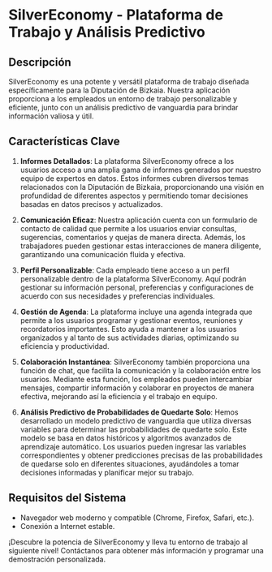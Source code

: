 # SilverEconomy - Plataforma de Trabajo y Análisis Predictivo

## Descripción

SilverEconomy es una potente y versátil plataforma de trabajo diseñada específicamente para la Diputación de Bizkaia. Nuestra aplicación proporciona a los empleados un entorno de trabajo personalizable y eficiente, junto con un análisis predictivo de vanguardia para brindar información valiosa y útil.

## Características Clave

1. **Informes Detallados**: La plataforma SilverEconomy ofrece a los usuarios acceso a una amplia gama de informes generados por nuestro equipo de expertos en datos. Estos informes cubren diversos temas relacionados con la Diputación de Bizkaia, proporcionando una visión en profundidad de diferentes aspectos y permitiendo tomar decisiones basadas en datos precisos y actualizados.

2. **Comunicación Eficaz**: Nuestra aplicación cuenta con un formulario de contacto de calidad que permite a los usuarios enviar consultas, sugerencias, comentarios y quejas de manera directa. Además, los trabajadores pueden gestionar estas interacciones de manera diligente, garantizando una comunicación fluida y efectiva.

3. **Perfil Personalizable**: Cada empleado tiene acceso a un perfil personalizable dentro de la plataforma SilverEconomy. Aquí podrán gestionar su información personal, preferencias y configuraciones de acuerdo con sus necesidades y preferencias individuales.

4. **Gestión de Agenda**: La plataforma incluye una agenda integrada que permite a los usuarios programar y gestionar eventos, reuniones y recordatorios importantes. Esto ayuda a mantener a los usuarios organizados y al tanto de sus actividades diarias, optimizando su eficiencia y productividad.

5. **Colaboración Instantánea**: SilverEconomy también proporciona una función de chat, que facilita la comunicación y la colaboración entre los usuarios. Mediante esta función, los empleados pueden intercambiar mensajes, compartir información y colaborar en proyectos de manera efectiva, mejorando así la eficiencia y el trabajo en equipo.

6. **Análisis Predictivo de Probabilidades de Quedarte Solo**: Hemos desarrollado un modelo predictivo de vanguardia que utiliza diversas variables para determinar las probabilidades de quedarte solo. Este modelo se basa en datos históricos y algoritmos avanzados de aprendizaje automático. Los usuarios pueden ingresar las variables correspondientes y obtener predicciones precisas de las probabilidades de quedarse solo en diferentes situaciones, ayudándoles a tomar decisiones informadas y planificar mejor su trabajo.

## Requisitos del Sistema

- Navegador web moderno y compatible (Chrome, Firefox, Safari, etc.).
- Conexión a Internet estable.

¡Descubre la potencia de SilverEconomy y lleva tu entorno de trabajo al siguiente nivel! Contáctanos para obtener más información y programar una demostración personalizada.
